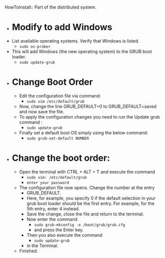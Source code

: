 HowToInstall:: Part of the distributed system.

- # Modify to add Windows
- List available operating systems. Verify that Windows is listed.
	- `sudo os-prober`
- This will add Windows (the new operating system) to the GRUB boot loader.
	- `sudo update-grub`
- # Change Boot Order
	- Edit the configuration file via command:
		- `sudo vim /etc/default/grub`
	- Now, change the line GRUB_DEFAULT=0 to GRUB_DEFAULT=saved and now save the file.
	- To apply the configuration changes you need to run the Update grub command :
		- `sudo update-grub`
	- Finally set a default boot OS simply using the below command:
		- `sudo grub-set-default NUMBER`
- # Change the boot order:
	- Open the terminal with CTRL + ALT + T and execute the command
		- `sudo vim: /etc/default/grub`
		- `enter your password`
	- The configuration file now opens. Change the number at the entry
		- GRUB_DEFAULT.
		- Here, for example, you specify 0 if the default selection in your grub boot loader should be the first entry. For example, for the 5th entry, enter 4 instead.
		- Save the change, close the file and return to the terminal.
		- Now enter the command
			- `sudo grub-mkconfig -o /boot/grub/grub.cfg`
			- and press the Enter key.
		- Then you also execute the command
			- `sudo update-grub`
		- in the Terminal.
	- Finished.